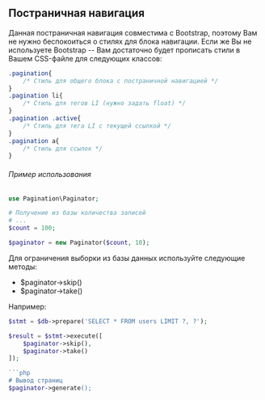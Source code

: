 ## Постраничная навигация

Данная постраничная навигация совместима с Bootstrap, поэтому Вам не нужно беспокоиться о стилях для блока навигации.
Если же Вы не используете Bootstrap -- Вам достаточно будет прописать стили в Вашем CSS-файле для следующих классов:
```css
.pagination{
    /* Стиль для общего блока с постраничной навигацией */
}
.pagination li{
    /* Стиль для тегов LI (нужно задать float) */
}
.pagination .active{
    /* Стиль для тега LI с текущей ссылкой */
}
.pagination a{
    /* Стиль для ссылок */
}
```

###### Пример использования
```php
use Pagination\Paginator;

# Получение из базы количества записей
# ...
$count = 100;

$paginator = new Paginator($count, 10);
```
Для ограничения выборки из базы данных используйте следующие методы:
- $paginator->skip()
- $paginator->take()

Например:
```php
$stmt = $db->prepare('SELECT * FROM users LIMIT ?, ?');

$result = $stmt->execute([
    $paginator->skip(),
    $paginator->take()
]);

```php
# Вывод страниц
$paginator->generate();
```
